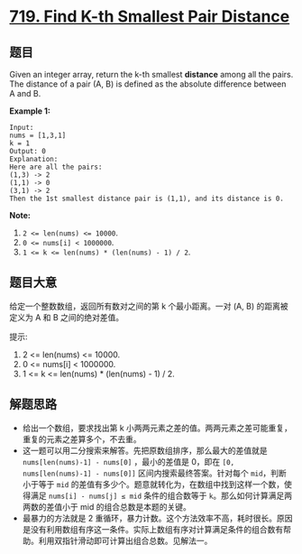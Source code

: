 # [719. Find K-th Smallest Pair Distance](https://leetcode.com/problems/find-k-th-smallest-pair-distance/)


## 题目

Given an integer array, return the k-th smallest **distance** among all the pairs. The distance of a pair (A, B) is defined as the absolute difference between A and B.

**Example 1:**

    Input:
    nums = [1,3,1]
    k = 1
    Output: 0 
    Explanation:
    Here are all the pairs:
    (1,3) -> 2
    (1,1) -> 0
    (3,1) -> 2
    Then the 1st smallest distance pair is (1,1), and its distance is 0.

**Note:**

1. `2 <= len(nums) <= 10000`.
2. `0 <= nums[i] < 1000000`.
3. `1 <= k <= len(nums) * (len(nums) - 1) / 2`.


## 题目大意

给定一个整数数组，返回所有数对之间的第 k 个最小距离。一对 (A, B) 的距离被定义为 A 和 B 之间的绝对差值。

提示:

1. 2 <= len(nums) <= 10000.
2. 0 <= nums[i] < 1000000.
3. 1 <= k <= len(nums) * (len(nums) - 1) / 2.



## 解题思路

- 给出一个数组，要求找出第 k 小两两元素之差的值。两两元素之差可能重复，重复的元素之差算多个，不去重。
- 这一题可以用二分搜索来解答。先把原数组排序，那么最大的差值就是 `nums[len(nums)-1] - nums[0]` ，最小的差值是 0，即在 `[0, nums[len(nums)-1] - nums[0]]` 区间内搜索最终答案。针对每个 `mid`，判断小于等于 `mid` 的差值有多少个。题意就转化为，在数组中找到这样一个数，使得满足 `nums[i] - nums[j] ≤ mid` 条件的组合数等于 `k`。那么如何计算满足两两数的差值小于 mid 的组合总数是本题的关键。
- 最暴力的方法就是 2 重循环，暴力计数。这个方法效率不高，耗时很长。原因是没有利用数组有序这一条件。实际上数组有序对计算满足条件的组合数有帮助。利用双指针滑动即可计算出组合总数。见解法一。
